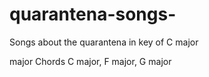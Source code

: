 # quarantena-songs-
Songs about the quarantena in key of C major 

major Chords C major, F major, G major 
